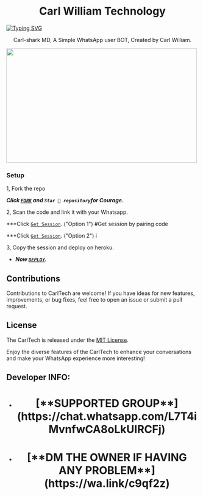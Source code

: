  <h1 align="center"> Carl William Technology</h1> 
 
[![Typing SVG](https://readme-typing-svg.herokuapp.com?font=Rockstar-ExtraBold&color=blue&lines=𝗔𝗠+CARL+SHARK+MD+𝗖𝗥𝗘𝗔𝗧𝗘𝗗+𝗕𝗬+WILLIAM)](https://git.io/typing-svg)
<p align="center"> Carl-shark MD, A Simple WhatsApp user BOT, Created by Carl William.
</p>



<img src="https://telegra.ph/file/164dd0daed27a5330f912.jpg" width="500" height="300"/>



### Setup

1, Fork the repo

   ***Click [`FORK`](https://github.com/Carl165/CarlTech/fork) and `Star 🌟 repository`for Courage.***
  


2, Scan the code and link it with your Whatsapp.


  ***Click [`Get Session`](https://ibrahim-tech-1-4a7321f212d3.herokuapp.com/). ("Option 1")
  #Get session by pairing code
  
  ***Click [`Get Session`](https://ibrahim-tech-qr-1-2-1.onrender.com/). ("Option 2")
i

   
3, Copy the session and deploy on heroku.  

   
 - ***Now [`DEPLOY`](https://dashboard.heroku.com/new?template=https://github.com/Carl165/CarlTech/edit/tree/main?tab=readme-ov-file).***


## Contributions

Contributions to CarlTech are welcome! If you have ideas for new features, improvements, or bug fixes, feel free to open an issue or submit a pull request.

## License

The CarlTech is released under the [MIT License](https://opensource.org/licenses/MIT).

Enjoy the diverse features of the CarlTech  to enhance your conversations and make your WhatsApp experience more interesting!

## Developer INFO:

- <h1 align="center"> [**SUPPORTED GROUP**](https://chat.whatsapp.com/L7T4iMvnfwCA8oLkUIRCFj)
- <h1 align="center"> [**DM THE OWNER IF HAVING ANY PROBLEM**](https://wa.link/c9qf2z)

